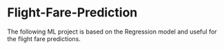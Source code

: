# Flight-Fare-Prediction
The following ML project is based on the Regression model and useful for the flight fare predictions.

